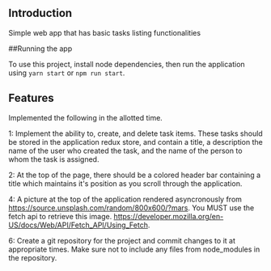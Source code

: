 ## Introduction

Simple web app that has basic tasks listing functionalities

##Running the app

To use this project, install node dependencies, then run the application using `yarn start` or `npm run start`.
## Features

Implemented the following in the allotted time.

1: Implement the ability to, create, and delete task items.
These tasks should be stored in the application redux store, and contain a title, a description
the name of the user who created the task, and the name of the person to whom the task is assigned.

2: At the top of the page, there should be a colored header bar containing a title 
which maintains it's position as you scroll through the application.

4: A picture at the top of the application rendered asyncronously from https://source.unsplash.com/random/800x600/?mars.
You MUST use the fetch api to retrieve this image. https://developer.mozilla.org/en-US/docs/Web/API/Fetch_API/Using_Fetch.

6: Create a git repository for the project and commit changes to it at appropriate times.
Make sure not to include any files from node_modules in the repository.
